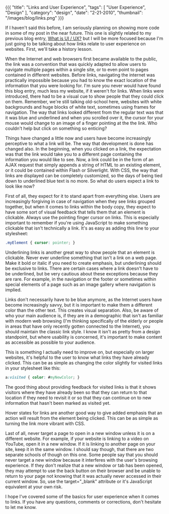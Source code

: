 {{{
    "title": "Links and User Experience",
    "tags": [ "User Experience", "Design" ],
    "category": "design",
    "date": "2-21-2010",
    "thumbnail": "/images/blog/links.png"
}}}

If I haven't said this before, I am seriously planning on showing more code in some of my post in the near future.  This one is slightly related to my previous blog entry, [What is UI / UX?](/blog/what-is-user-experience-user-interface/) but I will be more focused because I'm just going to be talking about how links relate to user experience on websites.  First, we'll take a history lesson.

When the Internet and web browsers first became available to the public, the link was a convention that was quickly adapted to allow users to navigate multiple pages within a single site, or to even point to pages contained in different websites.  Before links, navigating the internet was practically impossible because you had to know the exact location of the information that you were looking for.  I'm sure you never would have found this blog entry, much less my website, if it weren't for links.  When links were introduced, there had to be a visual cue to show people that they could click on them.  Remember, we're still talking old-school here, websites with white backgrounds and huge blocks of white text, sometimes using frames for navigation.  The way that links looked different from the regular text was that it was blue and underlined and when you scrolled over it, the cursor for your mouse would change to an image of a finger pointing at the the link.  Who couldn't help but click on something so enticing?

Things have changed a little now and users have become increasingly perceptive to what a link will be.  The way that development is done has changed also.  In the beginning, when you clicked on a link, the expectation was that the link would take you to a different page containing the information you would like to see.  Now, a link could be in the form of an AJAX request that simply appends a string of HTML to an existing element, or it could be contained within Flash or Silverlight.  With CSS, the way that links are displayed can be completely customized, so the days of being tied down to underlined blue text is no more.  So what do users expect a link to look like now?

First of all, they expect for it to stand apart from everything else.  Users are increasingly forgiving in case of navigation when they see links grouped together, but when it comes to links within the body copy, they expect to have some sort of visual feedback that tells them that an element is clickable.  Always use the pointing finger cursor on links.  This is especially important to remember if you're using JavaScript to make something clickable that isn't technically a link.  It's as easy as adding this line to your stylesheet:

```css
.myElement { cursor: pointer; }
```

Underlining links is another great way to show people that an element is clickable.  Never ever underline something that isn't a link on a web page.  Make it bold or italic if you need to create emphasis, but underlining should be exclusive to links.  There are certain cases where a link doesn't have to be underlined, but be very cautious about these exceptions because they are rare.  For example, in the navigation or the footer or sometimes within special elements of a page such as an image gallery where navigation is implied.

Links don't necessarily have to be blue anymore, as the Internet users have become increasingly savvy, but it is important to make them a different color than the other text.  This creates visual separation.  Also, be aware of who your main audience is, if they are in a demographic that isn't as familiar with modern web browsing (I'm thinking specifically of the elderly or people in areas that have only recently gotten connected to the Internet), you should maintain the classic link style.  I know it isn't as pretty from a design standpoint, but where usability is concerned, it's important to make content as accessible as possible to your audience.

This is something I actually need to improve on, but especially on larger websites, it's helpful to the user to know what links they have already clicked.  This can be as simple as changing the color slightly for visited links in your stylesheet like this:

```css
a:visited { color: #myNewColor; }
```

The good thing about providing feedback for visited links is that it shows visitors where they have already been so that they can return to that location if they need to revisit it or so that they can continue on to new information that hasn't been marked as visited yet.

Hover states for links are another good way to give added emphasis that an action will result from the element being clicked.  This can be as simple as turning the link more vibrant with CSS.

Last of all, never target a page to open in a new window unless it is on a different website.  For example, if your website is linking to a video on YouTube, open it in a new window.  If it is linking to another page on your site, keep it in the same window.  I should say though, that there are two separate schools of though on this one.  Some people say that you should never target a new window because it interferes with the user's browsing experience.  If they don't realize that a new window or tab has been opened, they may attempt to use the back button on their browser and be unable to return to your page not knowing that it was actually never accessed in their current window.  So, use the target="_blank" attribute or it's JavaScript equivalent at your own risk.

I hope I've covered some of the basics for user experience when it comes to links.  If you have any questions, comments or corrections, don't hesitate to let me know.